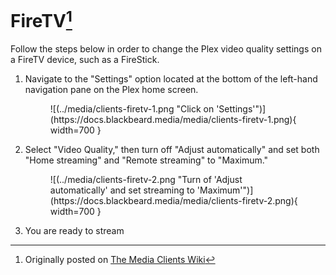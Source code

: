 # FireTV[^1]

Follow the steps below in order to change the Plex video quality settings on a FireTV device, such as a FireStick. 

1. Navigate to the "Settings" option located at the bottom of the left-hand navigation pane on the Plex home screen.
    
    <figure markdown>
    ![(../media/clients-firetv-1.png "Click on 'Settings'")](https://docs.blackbeard.media/media/clients-firetv-1.png){ width=700 }
      <figcaption></figcaption>
    </figure>
    
2. Select "Video Quality," then turn off "Adjust automatically" and set both "Home streaming" and "Remote streaming" to "Maximum."
    
    <figure markdown>
    ![(../media/clients-firetv-2.png "Turn of 'Adjust automatically' and set streaming to 'Maximum'")](https://docs.blackbeard.media/media/clients-firetv-2.png){ width=700 }
      <figcaption></figcaption>
    </figure>
    
3. You are ready to stream

[^1]: Originally posted on [The Media Clients Wiki](https://mediaclients.wiki/)
